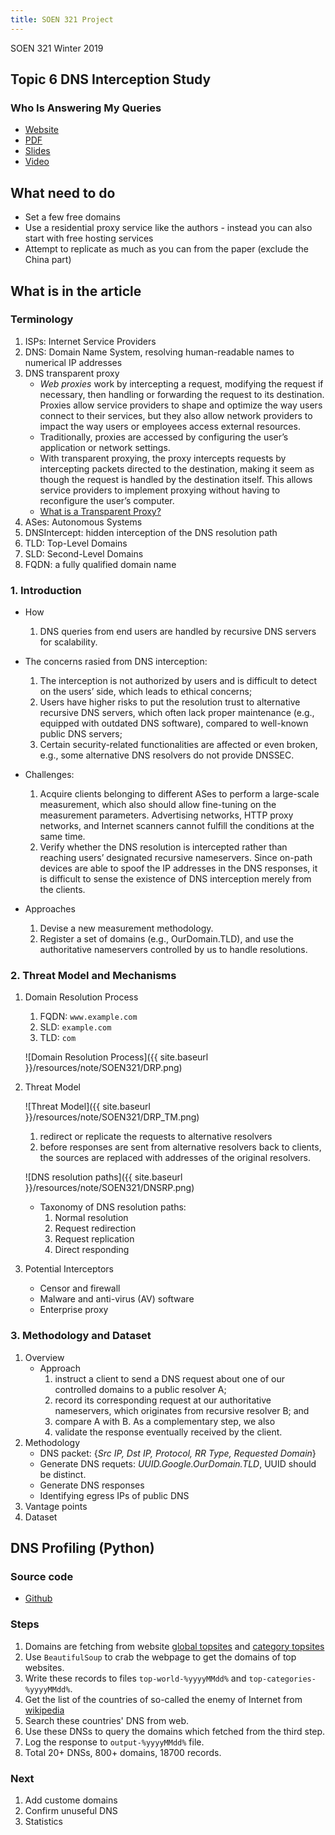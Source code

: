```yaml
---
title: SOEN 321 Project
---
```


SOEN 321 Winter 2019

## Topic 6 DNS Interception Study

### Who Is Answering My Queries
* [Website](https://www.usenix.org/conference/usenixsecurity18/presentation/liu-baojun)
* [PDF](https://www.usenix.org/system/files/conference/usenixsecurity18/sec18-liu_0.pdf)
* [Slides](https://www.usenix.org/sites/default/files/conference/protected-files/security18_slides_liu.pdf)
* [Video](https://www.youtube.com/watch?v=jp1ktGTUOQs)

## What need to do
* Set a few free domains
* Use a residential proxy service like the authors - instead you can also start with free hosting services
* Attempt to replicate as much as you can from the paper (exclude the China part)
    
## What is in the article


### Terminology
1. ISPs: Internet Service Providers
2. DNS: Domain Name System, resolving human-readable names to numerical IP addresses
3. DNS transparent proxy
    * _Web proxies_ work by intercepting a request, modifying the request if necessary, then handling or forwarding the request to its destination. Proxies allow service providers to shape and optimize the way users connect to their services, but they also allow network providers to impact the way users or employees access external resources.
    * Traditionally, proxies are accessed by configuring the user’s application or network settings. 
    * With transparent proxying, the proxy intercepts requests by intercepting packets directed to the destination, making it seem as though the request is handled by the destination itself. This allows service providers to implement proxying without having to reconfigure the user’s computer.
    * [What is a Transparent Proxy?](https://www.maxcdn.com/one/visual-glossary/transparent-proxy/)
4. ASes: Autonomous Systems
5. DNSIntercept: hidden interception of the DNS resolution path
6. TLD: Top-Level Domains
7. SLD: Second-Level Domains
8. FQDN: a fully qualified domain name

### 1. Introduction

* How
    1. DNS queries from end users are handled by recursive DNS servers for scalability.

* The concerns rasied from DNS interception:
    1. The interception is not authorized by users and is difficult to detect on the users’ side, which leads to ethical concerns;
    2. Users have higher risks to put the resolution trust to alternative recursive DNS servers, which often lack proper maintenance (e.g., equipped with outdated DNS software), compared to well-known public DNS servers;
    3. Certain security-related functionalities are affected or even broken, e.g., some alternative DNS resolvers do not provide DNSSEC.

* Challenges:
    1. Acquire clients belonging to different ASes to perform a large-scale measurement, which also should allow fine-tuning on the measurement parameters. Advertising networks, HTTP proxy networks, and Internet scanners cannot fulfill the conditions at the same time. 
    2. Verify whether the DNS resolution is intercepted rather than reaching users’ designated recursive nameservers. Since on-path devices are able to spoof the IP addresses in the DNS responses, it is difficult to sense the existence of DNS interception merely from the clients.

* Approaches
    1. Devise a new measurement methodology.
    2. Register a set of domains (e.g., OurDomain.TLD), and use the authoritative nameservers controlled by us to handle resolutions.

### 2. Threat Model and Mechanisms

1. Domain Resolution Process
    1. FQDN: `www.example.com`
    2. SLD: `example.com`
    3. TLD: `com`

    ![Domain Resolution Process]({{ site.baseurl }}/resources/note/SOEN321/DRP.png)

2. Threat Model

    ![Threat Model]({{ site.baseurl }}/resources/note/SOEN321/DRP_TM.png)
    
    1. redirect or replicate the requests to alternative resolvers
    2. before responses are sent from alternative resolvers back to clients, the sources are replaced with addresses of the original resolvers.

    ![DNS resolution paths]({{ site.baseurl }}/resources/note/SOEN321/DNSRP.png)
    * Taxonomy of DNS resolution paths:
        1. Normal resolution
        2. Request redirection
        3. Request replication
        4. Direct responding

3. Potential Interceptors
    * Censor and firewall
    * Malware and anti-virus (AV) software
    * Enterprise proxy

### 3. Methodology and Dataset

1. Overview
    * Approach
        1. instruct a client to send a DNS request about one of our controlled domains to a public resolver A;
        2. record its corresponding request at our authoritative nameservers, which originates from recursive resolver B; and
        3. compare A with B. As a complementary step, we also
        4. validate the response eventually received by the client.
2. Methodology
    * DNS packet: {_Src IP, Dst IP, Protocol, RR Type, Requested Domain_}
    * Generate DNS requets: _UUID.Google.OurDomain.TLD_, UUID should be distinct.
    * Generate DNS responses
    * Identifying egress IPs of public DNS
3. Vantage points
4. Dataset

## DNS Profiling (Python)

### Source code
* [Github](https://github.com/lingt-xyz/Information-Systems-Security)

### Steps

1. Domains are fetching from website [global topsites](https://www.alexa.com/topsites) and [category topsites](https://www.alexa.com/topsites/category)
2. Use `BeautifulSoup` to crab the webpage to get the domains of top websites.
3. Write these records to files `top-world-%yyyyMMdd%` and `top-categories-%yyyyMMdd%`.
4. Get the list of the countries of so-called the enemy of Internet from [wikipedia](https://en.wikipedia.org/wiki/Internet_censorship_and_surveillance_by_country)
6. Search these countries' DNS from web.
7. Use these DNSs to query the domains which fetched from the third step.
8. Log the response to `output-%yyyyMMdd%` file.
9. Total $20+$ DNSs, $800+$ domains, $18700$ records.

### Next

1. Add custome domains
2. Confirm unuseful DNS
3. Statistics

